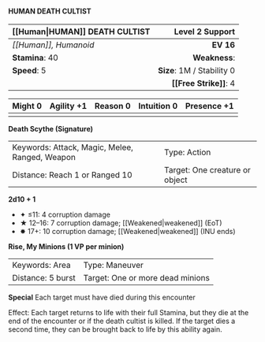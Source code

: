 #### HUMAN DEATH CULTIST

| [[Human\|HUMAN]] DEATH CULTIST |        **Level 2 Support** |
| :----------------------------- | -------------------------: |
| *[[Human]], Humanoid*          |                  **EV 16** |
| **Stamina**: 40                |              **Weakness**: |
| **Speed**: 5                   | **Size**: 1M / Stability 0 |
|                                |     **[[Free Strike]]**: 4 |

| **Might** 0 | **Agility** +1 | **Reason** 0 | **Intuition** 0 | **Presence** +1 |
| ----------- | -------------- | ------------ | --------------- | --------------- |
|             |                |              |                 |                 |

**Death Scythe (Signature)**

|                                                |                                |
| :--------------------------------------------- | :----------------------------- |
| Keywords: Attack, Magic, Melee, Ranged, Weapon | Type: Action                   |
| Distance: Reach 1 or Ranged 10                 | Target: One creature or object |

**2d10 + 1**

- ✦ ≤11: 4 corruption damage
- ★ 12–16: 7 corruption damage; [[Weakened|weakened]] (EoT)
- ✸ 17+: 10 corruption damage; [[Weakened|weakened]] (INU ends)

**Rise, My Minions (1 VP per minion)**

|                   |                                  |
| :---------------- | :------------------------------- |
| Keywords: Area    | Type: Maneuver                   |
| Distance: 5 burst | Target: One or more dead minions |

**Special**
Each target must have died during this encounter

Effect: Each target returns to life with their full Stamina, but they die at the end of the encounter or if the death cultist is killed. If the target dies a second time, they can be brought back to life by this ability again.
